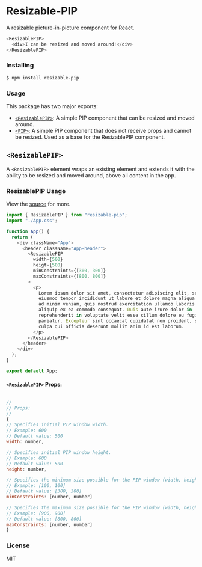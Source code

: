 # Resizable-PIP

A resizable picture-in-picture component for React.

```js
<ResizablePIP>
  <div>I can be resized and moved around!</div>
</ResizablePIP>
```

### Installing

```bash
$ npm install resizable-pip
```

### Usage

This package has two major exports:

- [`<ResizablePIP>`](/lib/ResizablePIP.js): A simple PIP component that can be resized and moved around.
- [`<PIP>`](/lib/PIP.js): A simple PIP component that does not receive props and cannot be resized. Used as a base for the ResizablePIP component.

## `<ResizablePIP>`

A `<ResizablePIP>` element wraps an existing element and extends it with the ability to be resized and moved around, above all content in the app.

### ResizablePIP Usage

View the [source](/lib/ResizablePIP.js) for more.

```js
import { ResizablePIP } from "resizable-pip";
import "./App.css";

function App() {
  return (
    <div className="App">
      <header className="App-header">
        <ResizablePIP
          width={500}
          heigt={500}
          minConstraints={[300, 300]}
          maxConstraints={[800, 800]}
        >
          <p>
            Lorem ipsum dolor sit amet, consectetur adipiscing elit, sed do
            eiusmod tempor incididunt ut labore et dolore magna aliqua. Ut enim
            ad minim veniam, quis nostrud exercitation ullamco laboris nisi ut
            aliquip ex ea commodo consequat. Duis aute irure dolor in
            reprehenderit in voluptate velit esse cillum dolore eu fugiat nulla
            pariatur. Excepteur sint occaecat cupidatat non proident, sunt in
            culpa qui officia deserunt mollit anim id est laborum.
          </p>
        </ResizablePIP>
      </header>
    </div>
  );
}

export default App;
```

#### `<ResizablePIP>` Props:

```js

//
// Props:
//
{
// Specifies initial PIP window width.
// Example: 600
// Default value: 500
width: number,

// Specifies initial PIP window height.
// Example: 600
// Default value: 500
height: number,

// Specifies the minimum size possible for the PIP window (width, height).
// Example: [100, 100]
// Default value: [300, 300]
minConstraints: [number, number]

// Specifies the maximum size possible for the PIP window (width, height).
// Example: [900, 900]
// Default value: [800, 800]
maxConstraints: [number, number]
}
```

### License

MIT
